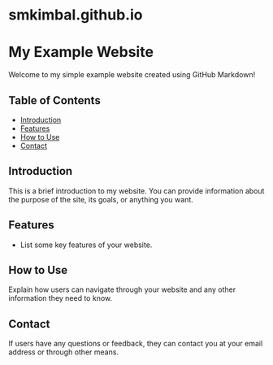# smkimbal.github.io

# My Example Website

Welcome to my simple example website created using GitHub Markdown!

## Table of Contents
- [Introduction](#introduction)
- [Features](#features)
- [How to Use](#how-to-use)
- [Contact](#contact)

## Introduction
This is a brief introduction to my website. You can provide information about the purpose of the site, its goals, or anything you want.

## Features
- List some key features of your website.

## How to Use
Explain how users can navigate through your website and any other information they need to know.

## Contact
If users have any questions or feedback, they can contact you at your email address or through other means.

